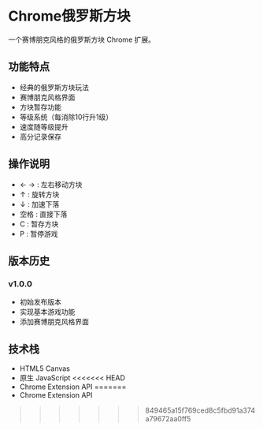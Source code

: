 # Chrome俄罗斯方块

一个赛博朋克风格的俄罗斯方块 Chrome 扩展。

## 功能特点

- 经典的俄罗斯方块玩法
- 赛博朋克风格界面
- 方块暂存功能
- 等级系统（每消除10行升1级）
- 速度随等级提升
- 高分记录保存

## 操作说明

- ← → : 左右移动方块
- ↑ : 旋转方块
- ↓ : 加速下落
- 空格 : 直接下落
- C : 暂存方块
- P : 暂停游戏

## 版本历史

### v1.0.0
- 初始发布版本
- 实现基本游戏功能
- 添加赛博朋克风格界面

## 技术栈

- HTML5 Canvas
- 原生 JavaScript
<<<<<<< HEAD
- Chrome Extension API 
=======
- Chrome Extension API 
>>>>>>> 849465a15f769ced8c5fbd91a374a79672aa0ff5
